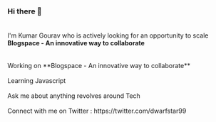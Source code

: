 ### Hi there 👋 <br><br>

<!--
**Dwarfstar-099/Dwarfstar-099** is a ✨ _special_ ✨ repository because its `README.md` (this file) appears on your GitHub profile. --!>



I'm Kumar Gourav who is actively looking for an opportunity to scale <b>Blogspace - An innovative way to collaborate</b> <br> <br> <br>

Working on **Blogspace - An innovative way to collaborate**<br><br>
Learning Javascript   <br><br>
Ask me about anything revolves around Tech <br><br>
Connect with me on Twitter : https://twitter.com/dwarfstar99 <br><br>

